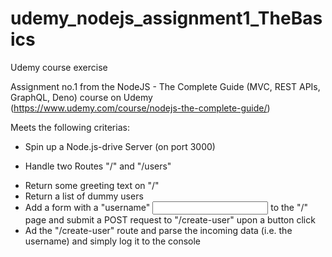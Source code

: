 # udemy_nodejs_assignment1_TheBasics
Udemy course exercise

Assignment no.1 from the NodeJS - The Complete Guide (MVC, REST APIs, GraphQL, Deno) course on Udemy (https://www.udemy.com/course/nodejs-the-complete-guide/)

Meets the following criterias:

* Spin up a Node.js-drive Server (on port 3000)

* Handle two Routes "/" and "/users"
<ul>
  <li>Return some greeting text on "/"</li>
  <li>Return a list of dummy users
  <li>Add a form with a "username" <input> to the "/" page and submit a POST request to "/create-user" upon a button click</li>
  <li>Ad the "/create-user" route and parse the incoming data (i.e. the username) and simply log it to the console</li>
<ul>
